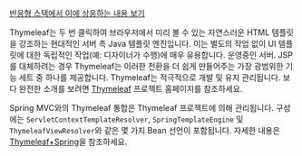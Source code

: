 <p><a href="https://docs.spring.io/spring-framework/reference/web/webflux-view.html#webflux-view-thymeleaf">반응형 스택에서 이에 상응하는 내용 보기</a></p>
<p>Thymeleaf는 두 번 클릭하여 브라우저에서 미리 볼 수 있는 자연스러운 HTML 템플릿을 강조하는 현대적인 서버 측 Java 템플릿 엔진입니다. 이는 별도의 작업 없이 UI 템플릿에 대한 독립적인 작업(예: 디자이너가 수행)에 매우 유용합니다. 운영중인 서버. JSP를 대체하려는 경우 Thymeleaf는 이러한 전환을 더 쉽게 만들어주는 가장 광범위한 기능 세트 중 하나를 제공합니다. Thymeleaf는 적극적으로 개발 및 유지 관리됩니다. 보다 완전한 소개를 보려면 <a href="https://www.thymeleaf.org/">Thymeleaf</a> 프로젝트 홈페이지를 참조하세요.</p>
<p>Spring MVC와의 Thymeleaf 통합은 Thymeleaf 프로젝트에 의해 관리됩니다. 구성에는 <code>ServletContextTemplateResolver</code>, <code>SpringTemplateEngine</code> 및 <code>ThymeleafViewResolver</code>와 같은 몇 가지 Bean 선언이 포함됩니다. 자세한 내용은 <a href="https://www.thymeleaf.org/documentation.html">Thymeleaf+Spring</a>을 참조하세요.</p>